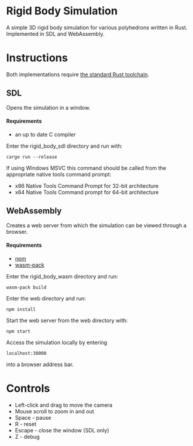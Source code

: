 # Rigid Body Simulation

A simple 3D rigid body simulation for various polyhedrons written in Rust. Implemented in SDL and WebAssembly.

# Instructions

Both implementations require [the standard Rust toolchain](https://www.rust-lang.org/tools/install).

## SDL

Opens the simulation in a window.

#### Requirements
* an up to date C compiler

Enter the rigid_body_sdl directory and run with:
```
cargo run --release
```

If using Windows MSVC this command should be called from the appropriate native tools command prompt:
* x86 Native Tools Command Prompt for 32-bit architecture
* x64 Native Tools Command prompt for 64-bit architecture

## WebAssembly

Creates a web server from which the simulation can be viewed through a browser.

#### Requirements
* [npm](https://www.npmjs.com/get-npm)
* [wasm-pack](https://rustwasm.github.io/wasm-pack/installer/)

Enter the rigid_body_wasm directory and run:
```
wasm-pack build
```

Enter the web directory and run:
```
npm install
```

Start the web server from the web directory with:
```
npm start
```

Access the simulation locally by entering
```
localhost:30000
```
into a browser address bar.

# Controls

* Left-click and drag to move the camera
* Mouse scroll to zoom in and out
* Space - pause
* R - reset
* Escape - close the window (SDL only)
* Z - debug
